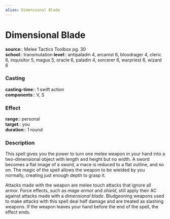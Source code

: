 ```yaml
---
alias: Dimensional Blade
---
```


# Dimensional Blade 

**source**:: Melee Tactics Toolbox pg. 30  
**school**:: transmutation
**level**:: antipaladin 4, arcanist 6, bloodrager 4, cleric 6, inquisitor 5, magus 5, oracle 6, paladin 4, sorcerer 6, warpriest 6, wizard 6

### Casting 

**casting-time**:: 1 swift action  
**components**:: V, S

### Effect 

**range**:: personal  
**target**:: you  
**duration**:: 1 round

### Description 

This spell gives you the power to turn one melee weapon in your hand into a two-dimensional object with length and height but no width. A sword becomes a flat image of a sword, a mace is reduced to a flat outline, and so on. The magic of the spell allows the weapon to be wielded by you normally, creating just enough depth to grasp it.  
  
Attacks made with the weapon are melee touch attacks that ignore all armor. Force effects, such as *mage armor* and *shield*, still apply their AC against attacks made with a *dimensional blade*. Bludgeoning weapons used to make attacks with this spell deal half damage and are treated as slashing weapons. If the weapon leaves your hand before the end of the spell, the effect ends.
